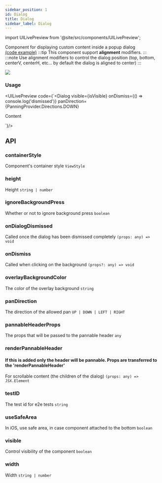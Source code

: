 ```yaml
---
sidebar_position: 1
id: Dialog
title: Dialog
sidebar_label: Dialog
---
```


import UILivePreview from '@site/src/components/UILivePreview';

Component for displaying custom content inside a popup dialog  
[(code example)](https://github.com/wix/react-native-ui-lib/blob/master/demo/src/screens/componentScreens/DialogScreen.js)
:::tip
This component support **alignment** modifiers.
:::
:::note
Use alignment modifiers to control the dialog position (top, bottom, centerV, centerH, etc... by default the dialog is aligned to center)
:::
<div style={{display: 'flex', flexDirection: 'row', overflowX: 'auto', maxHeight: '500px', alignItems: 'center'}}><img style={{maxHeight: '420px'}} src={'https://github.com/wix/react-native-ui-lib/blob/master/demo/showcase/Dialog/Dialog.gif?raw=true'}/>

</div>

### Usage
<UILivePreview code={`<Dialog
 visible={isVisible}
 onDismiss={() => console.log('dismissed')}
 panDirection={PanningProvider.Directions.DOWN}
>
 <Text text60>Content</Text>
</Dialog>`}/>

## API
### containerStyle
Component's container style
`ViewStyle ` 

### height
Height
`string | number ` 

### ignoreBackgroundPress
Whether or not to ignore background press
`boolean ` 

### onDialogDismissed
Called once the dialog has been dismissed completely
`(props: any) => void ` 

### onDismiss
Called when clicking on the background
`(props?: any) => void ` 

### overlayBackgroundColor
The color of the overlay background
`string ` 

### panDirection
The direction of the allowed pan
`UP | DOWN | LEFT | RIGHT ` 

### pannableHeaderProps
The props that will be passed to the pannable header
`any ` 

### renderPannableHeader
#### If this is added only the header will be pannable. Props are transferred to the 'renderPannableHeader'
For scrollable content (the children of the dialog)
`(props: any) => JSX.Element ` 

### testID
The test id for e2e tests
`string ` 

### useSafeArea
In iOS, use safe area, in case component attached to the bottom
`boolean ` 

### visible
Control visibility of the component
`boolean ` 

### width
Width
`string | number ` 


